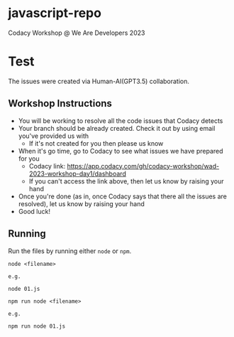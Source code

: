 # javascript-repo

Codacy Workshop @ We Are Developers 2023

# Test

The issues were created via Human-AI(GPT3.5) collaboration.

## Workshop Instructions

- You will be working to resolve all the code issues that Codacy detects
- Your branch should be already created. Check it out by using email you've provided us with
  - If it's not created for you then please us know
- When it's go time, go to Codacy to see what issues we have prepared for you
  - Codacy link: https://app.codacy.com/gh/codacy-workshop/wad-2023-workshop-day1/dashboard
  - If you can't access the link above, then let us know by raising your hand
- Once you're done (as in, once Codacy says that there all the issues are resolved), let us know by raising your hand
- Good luck!

## Running

Run the files by running either `node` or `npm`.

```
node <filename>

e.g.

node 01.js
```

```
npm run node <filename>

e.g.

npm run node 01.js

```

